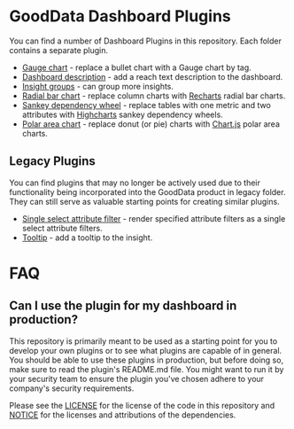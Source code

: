 # GoodData Dashboard Plugins

You can find a number of Dashboard Plugins in this repository. Each folder contains a separate plugin.

-   [Gauge chart](./gauge_chart_plugin) - replace a bullet chart with a Gauge chart by tag.
-   [Dashboard description](./dashboard_description_plugin) - add a reach text description to the dashboard.
-   [Insight groups](./insight_groups_plugin) - can group more insights.
-   [Radial bar chart](./radial_bar_chart_plugin) - replace column charts with [Recharts](https://recharts.org/) radial bar charts.
-   [Sankey dependency wheel](./sankey_dependency_wheel_plugin) - replace tables with one metric and two attributes with [Highcharts](https://www.highcharts.com/) sankey dependency wheels.
-   [Polar area chart](./polar_area_chart_plugin) - replace donut (or pie) charts with [Chart.js](https://www.chartjs.org/) polar area charts.

## Legacy Plugins

You can find plugins that may no longer be actively used due to their functionality being incorporated into the GoodData product in legacy folder. They can still serve as valuable starting points for creating similar plugins.

-   [Single select attribute filter](./legacy/single_select_plugin) - render specified attribute filters as a single select attribute filters.
-   [Tooltip](./legacy/tooltip_plugin) - add a tooltip to the insight.

# FAQ

## Can I use the plugin for my dashboard in production?

This repository is primarily meant to be used as a starting point for you to develop your own plugins or to see what
plugins are capable of in general. You should be able to use these plugins in production, but before doing so,
make sure to read the plugin's README.md file. You might want to run it by your security team to ensure the
plugin you've chosen adhere to your company's security requirements.

Please see the [LICENSE](./LICENSE) for the license of the code in this repository and [NOTICE](./NOTICE) for the licenses and attributions of the dependencies.
